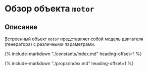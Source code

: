 #  Обзор объекта `motor`

## Описание
Встроенный объект `motor` представляет собой модель двигателя (генератора) с различными параметрами.

{%
    include-markdown "./constants/index.md"
    heading-offset=1
%}

{%
    include-markdown "./props/index.md"
    heading-offset=1
%}

